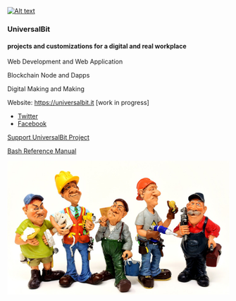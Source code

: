 
[![Alt text](https://github.com/universalbit-dev/papirus-icon-theme/blob/master/Papirus/64x64/places/folder-white-development.svg)](https://github.com/universalbit-dev/universalbit-dev)

### UniversalBit 

#### projects and customizations for a digital and real workplace

Web Development and Web Application

Blockchain Node and Dapps

Digital Making and Making

Website: https://universalbit.it [work in progress]

- [Twitter]()
- [Facebook](https://www.facebook.com/universalbit/)

[Support UniversalBit Project](https://github.com/universalbit-dev/universalbit-dev/tree/main/support)

[Bash Reference Manual](https://www.gnu.org/software/bash/manual/html_node/index.html)

![handyman](https://github.com/universalbit-dev/universalbit-dev/blob/main/img/handyman_720.jpg "HandyMan")

